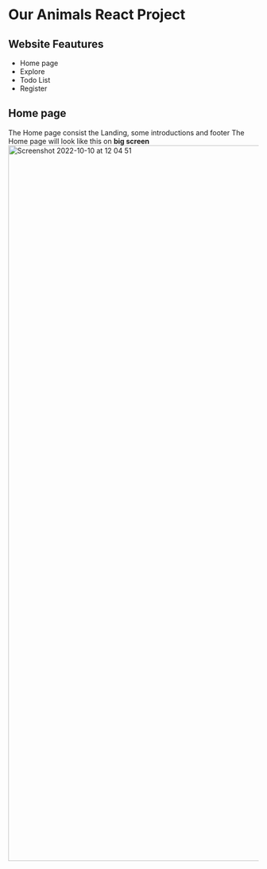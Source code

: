 # Our Animals React Project

## Website Feautures

- Home page
- Explore
- Todo List
- Register

## Home page

The Home page consist the Landing, some introductions and footer
The Home page will look like this on **big screen**
<img width="1439" alt="Screenshot 2022-10-10 at 12 04 51" src="https://user-images.githubusercontent.com/108712166/194834736-46b11011-1349-4d44-8549-b46f4c495f4c.png">
